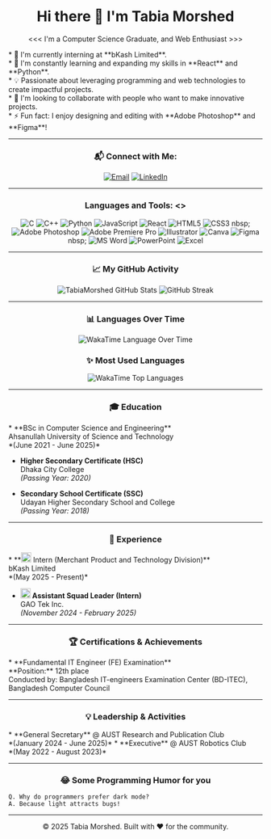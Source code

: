 <h1 align="center">Hi there 👋 I'm Tabia Morshed</h1>

<p align="center">
  <<< I'm a Computer Science Graduate, and Web Enthusiast >>>
</p>
<p align="left">
* 🔭 I'm currently interning at **bKash Limited**.<br>
* 🌱 I'm constantly learning and expanding my skills in **React** and **Python**.<br>
* 💡 Passionate about leveraging programming and web technologies to create impactful projects.<br>
* 👯 I'm looking to collaborate with people who want to make innovative projects.<br>
* ⚡ Fun fact: I enjoy designing and editing with **Adobe Photoshop** and **Figma**!
</p>

---

<h3 align="center">📬 Connect with Me:</h3>
<p align="center">
  <a href="mailto:tabiamorshed@gmail.com"><img src="https://img.shields.io/badge/Email-D14836?style=for-the-badge&logo=gmail&logoColor=white" alt="Email" /></a>
  <a href="https://www.linkedin.com/in/YOUR_LINKEDIN_USERNAME" target="_blank"><img src="https://img.shields.io/badge/LinkedIn-0077B5?style=for-the-badge&logo=linkedin&logoColor=white" alt="LinkedIn" /></a>
  </p>

---

<h3 align="center">Languages and Tools: <></h3>
<p align="center">
  <img src="https://img.shields.io/badge/C-00599C?style=for-the-badge&logo=c&logoColor=white" alt="C" />
  <img src="https://img.shields.io/badge/C%2B%2B-00599C?style=for-the-badge&logo=c%2B%2B&logoColor=white" alt="C++" />
  <img src="https://img.shields.io/badge/Python-3776AB?style=for-the-badge&logo=python&logoColor=white" alt="Python" />
  <img src="https://img.shields.io/badge/JavaScript-F7DF1E?style=for-the-badge&logo=javascript&logoColor=black" alt="JavaScript" />
  <img src="https://img.shields.io/badge/React-61DAFB?style=for-the-badge&logo=react&logoColor=black" alt="React" />
  <img src="https://img.shields.io/badge/HTML5-E34F26?style=for-the-badge&logo=html5&logoColor=white" alt="HTML5" />
  <img src="https://img.shields.io/badge/CSS3-1572B6?style=for-the-badge&logo=css3&logoColor=white" alt="CSS3" />
nbsp; <img src="https://img.shields.io/badge/Adobe%20Photoshop-31A8FF?style=for-the-badge&logo=adobe%20photoshop&logoColor=white" alt="Adobe Photoshop" />
  <img src="https://img.shields.io/badge/Adobe%20Premiere%20Pro-9999FF?style=for-the-badge&logo=adobe%20premiere%20pro&logoColor=white" alt="Adobe Premiere Pro" />
  <img src="https://img.shields.io/badge/Illustrator-FF9A00?style=for-the-badge&logo=adobe%20illustrator&logoColor=white" alt="Illustrator" />
  <img src="https://img.shields.io/badge/Canva-00C4CC?style=for-the-badge&logo=canva&logoColor=white" alt="Canva" />
  <img src="https://img.shields.io/badge/Figma-F24E1E?style=for-for-the-badge&logo=figma&logoColor=white" alt="Figma" />
nbsp; <img src="https://img.shields.io/badge/Microsoft%20Word-2B579A?style=for-the-badge&logo=microsoft-word&logoColor=white" alt="MS Word" />
  <img src="https://img.shields.io/badge/Microsoft%20PowerPoint-B7472A?style=for-the-badge&logo=microsoft-powerpoint&logoColor=white" alt="PowerPoint" />
  <img src="https://img.shields.io/badge/Microsoft%20Excel-217346?style=for-the-badge&logo=microsoft-excel&logoColor=white" alt="Excel" />
</p>

---

<h3 align="center">📈 My GitHub Activity</h3>
<p align="center">
  <img src="https://github-readme-stats.vercel.app/api?username=TabiaMorshed&show_icons=true&theme=radical&include_all_commits=true&count_private=true&line_height=25" alt="TabiaMorshed GitHub Stats" />
  <img src="https://github-readme-streak-stats.herokuapp.com/?user=TabiaMorshed&theme=dark&background=0D1117&border=1F2022&title_color=BB86FC&icon_color=C9D1D9&text_color=BB86FC&hide_border=true&ring_color=BB86FC" alt="GitHub Streak" />
</p>

---

<h3 align="center">📊 Languages Over Time</h3>
<p align="center">
  <img src="https://wakatime.com/share/@YOUR_WAKATIME_ID/language-over-time.svg" alt="WakaTime Language Over Time" />
</p>

<h3 align="center">✨ Most Used Languages</h3>
<p align="center">
  <img src="https://wakatime.com/share/@YOUR_WAKATIME_ID/top-languages.svg" alt="WakaTime Top Languages" />
</p>

---

<h3 align="center">🎓 Education</h3>
<p align="left">
* **BSc in Computer Science and Engineering**<br>
    Ahsanullah University of Science and Technology<br>
    *(June 2021 - June 2025)*

* **Higher Secondary Certificate (HSC)**<br>
    Dhaka City College<br>
    *(Passing Year: 2020)*

* **Secondary School Certificate (SSC)**<br>
    Udayan Higher Secondary School and College<br>
    *(Passing Year: 2018)*
</p>

---

<h3 align="center">💼 Experience</h3>
<p align="left">
* **<img src="https://img.shields.io/badge/bKash-E2136E?style=for-the-badge&logo=bkash&logoColor=white" alt="bKash icon" height="20"/> Intern (Merchant Product and Technology Division)**<br>
    bKash Limited<br>
    *(May 2025 - Present)*

* **<img src="https://img.shields.io/badge/GAO%20Tek%20Inc.-005A9C?style=for-the-badge" alt="GAO Tek Inc. icon" height="20"/> Assistant Squad Leader (Intern)**<br>
    GAO Tek Inc.<br>
    *(November 2024 - February 2025)*
</p>

---

<h3 align="center">🏆 Certifications & Achievements</h3>
<p align="left">
* **Fundamental IT Engineer (FE) Examination**<br>
    **Position:** 12th place<br>
    Conducted by: Bangladesh IT-engineers Examination Center (BD-ITEC), Bangladesh Computer Council
</p>

---

<h3 align="center">💡 Leadership & Activities</h3>
<p align="left">
* **General Secretary** @ AUST Research and Publication Club<br>
    *(January 2024 - June 2025)*
* **Executive** @ AUST Robotics Club<br>
    *(May 2022 - August 2023)*
</p>

---

<h3 align="center">😂 Some Programming Humor for you</h3>
<pre><code>Q. Why do programmers prefer dark mode?
A. Because light attracts bugs!
</code></pre>

---

<p align="center">
  © 2025 Tabia Morshed. Built with ❤️ for the community.
</p>
